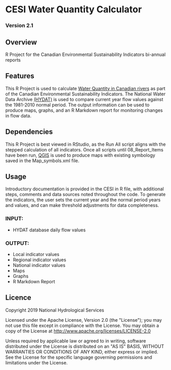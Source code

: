 # CESI Water Quantity Calculator
### Version 2.1

## Overview
R Project for the Canadian Environmental Sustainability Indicators bi-annual reports 

## Features
This R Project is used to calculate [Water Quantity in Canadian rivers](https://www.canada.ca/en/environment-climate-change/services/environmental-indicators/water-quantity-canadian-rivers.html) as part of the Canadian Environmental Sustainability Indicators. The National Water Data Archive [(HYDAT)](https://www.canada.ca/en/environment-climate-change/services/water-overview/quantity/monitoring/survey/data-products-services/national-archive-hydat.html) is used to compare current year flow values against the 1981-2010 normal period. The output information can be used to produce maps, graphs, and an R Markdown report for monitoring changes in flow data.

## Dependencies 
This R Project is best viewed in RStudio, as the Run All script aligns with the stepped calculation of all indicators. Once all scripts until 08_Report_Items have been run, [QGIS](https://qgis.org/en/site/forusers/download.html) is used to produce maps with existing symbology saved in the Map_symbols.xml file. 

## Usage
Introductory documentation is provided in the CESI in R file, with additional steps, comments and data sources noted throughout the code. To generate the indicators, the user sets the current year and the normal period years and values, and can make threshold adjustments for data completeness. 

### INPUT: 
* HYDAT database daily flow values
### OUTPUT: 
* Local indicator values
* Regional indicator values 
* National indicator values
* Maps
* Graphs
* R Markdown Report

## Licence

Copyright 2019 National Hydrological Services

Licensed under the Apache License, Version 2.0 (the "License");
you may not use this file except in compliance with the License.
You may obtain a copy of the License at http://www.apache.org/licenses/LICENSE-2.0

Unless required by applicable law or agreed to in writing, software
distributed under the License is distributed on an "AS IS" BASIS,
WITHOUT WARRANTIES OR CONDITIONS OF ANY KIND, either express or implied.
See the License for the specific language governing permissions and
limitations under the License.

